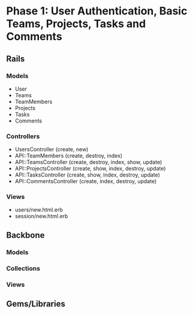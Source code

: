 # Phase 1: User Authentication, Basic Teams, Projects, Tasks and Comments

## Rails
### Models
* User
* Teams
* TeamMembers
* Projects
* Tasks
* Comments


### Controllers
* UsersController (create, new)
* API::TeamMembers (create, destroy, index)
* API::TeamsController (create, destroy, index, show, update)
* API::ProjectsController (create, show, index, destroy, update)
* API::TasksController (create, show, index, destroy, update)
* API::CommentsController (create, index, destroy, update)

### Views
* users/new.html.erb
* session/new.html.erb

## Backbone
### Models

### Collections

### Views

## Gems/Libraries
